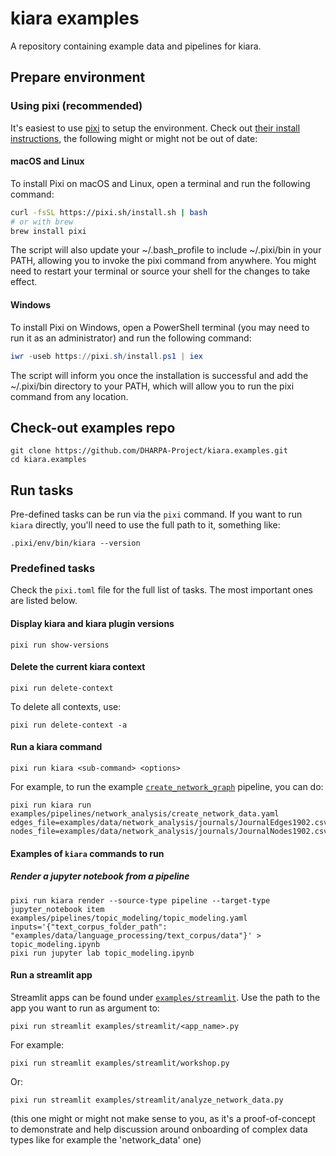 # kiara examples

A repository containing example data and pipelines for kiara.

## Prepare environment

### Using pixi (recommended)

It's easiest to use [pixi](https://github.com/prefix-dev/pixi) to setup the environment. Check out [their install instructions](https://github.com/prefix-dev/pixi#installation), the following might or might not be out of date:

#### macOS and Linux
To install Pixi on macOS and Linux, open a terminal and run the following command:
```bash
curl -fsSL https://pixi.sh/install.sh | bash
# or with brew
brew install pixi
```
The script will also update your ~/.bash_profile to include ~/.pixi/bin in your PATH, allowing you to invoke the pixi command from anywhere.
You might need to restart your terminal or source your shell for the changes to take effect.

#### Windows
To install Pixi on Windows, open a PowerShell terminal (you may need to run it as an administrator) and run the following command:

```powershell
iwr -useb https://pixi.sh/install.ps1 | iex
```
The script will inform you once the installation is successful and add the ~/.pixi/bin directory to your PATH, which will allow you to run the pixi command from any location.

## Check-out examples repo

```
git clone https://github.com/DHARPA-Project/kiara.examples.git
cd kiara.examples
```

## Run tasks

Pre-defined tasks can be run via the `pixi` command. If you want to run `kiara` directly, you'll need to use the full 
path to it, something like:

```
.pixi/env/bin/kiara --version
```

### Predefined tasks

Check the `pixi.toml` file for the full list of tasks. The most important ones are listed below.

#### Display kiara and kiara plugin versions

```
pixi run show-versions
```


#### Delete the current kiara context

```
pixi run delete-context
```

To delete all contexts, use:

```
pixi run delete-context -a
```

#### Run a kiara command

```
pixi run kiara <sub-command> <options>
```

For example, to run the example [`create_network_graph`](./examples/pipelines/network_analysis/create_network_data.yaml) pipeline, you can do:

```
pixi run kiara run examples/pipelines/network_analysis/create_network_data.yaml edges_file=examples/data/network_analysis/journals/JournalEdges1902.csv nodes_file=examples/data/network_analysis/journals/JournalNodes1902.csv
```

#### Examples of `kiara` commands to run

##### Render a jupyter notebook from a pipeline 
```
pixi run kiara render --source-type pipeline --target-type jupyter_notebook item examples/pipelines/topic_modeling/topic_modeling.yaml inputs='{"text_corpus_folder_path": "examples/data/language_processing/text_corpus/data"}' > topic_modeling.ipynb
pixi run jupyter lab topic_modeling.ipynb
```

#### Run a streamlit app

Streamlit apps can be found under [`examples/streamlit`](https://github.com/DHARPA-Project/kiara.examples/tree/main/examples/streamlit). Use the path to the app you want to run as argument to:

```
pixi run streamlit examples/streamlit/<app_name>.py
```

For example:

```
pixi run streamlit examples/streamlit/workshop.py
```

Or: 

```
pixi run streamlit examples/streamlit/analyze_network_data.py
```

(this one might or might not make sense to you, as it's a proof-of-concept to demonstrate and help discussion around onboarding of complex data types like for example the 'network_data' one)

